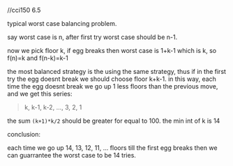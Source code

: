 //cci150 6.5

typical worst case balancing problem.

say worst case is n, after first try worst case
should be n-1.

now we pick floor k, if egg breaks then worst case
is 1+k-1 which is k, so f(n)=k and f(n-k)=k-1

the most balanced strategy is the using the same
strategy, thus if in the first try the egg doesnt
break we should choose floor k+k-1. in this way,
each time the egg doesnt break we go up 1 less
floors than the previous move, and we get this 
series:

> k, k-1, k-2, ..., 3, 2, 1

the sum `(k+1)*k/2` should be greater for equal to
100. the min int of k is 14

conclusion:

each time we go up 14, 13, 12, 11, ... floors till the
first egg breaks then we can guarrantee the worst case
to be 14 tries.

